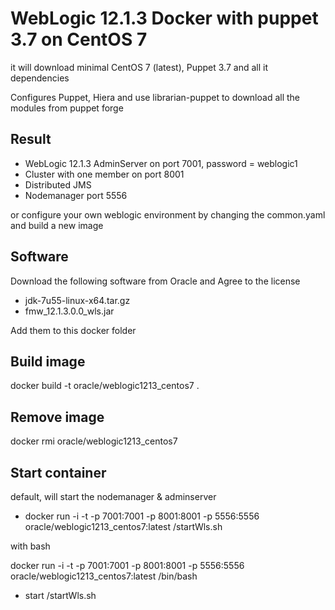 # WebLogic 12.1.3 Docker with puppet 3.7 on CentOS 7

it will download minimal CentOS 7 (latest), Puppet 3.7 and all it dependencies

Configures Puppet, Hiera and use librarian-puppet to download all the modules from puppet forge

## Result
- WebLogic 12.1.3 AdminServer on port 7001, password = weblogic1
- Cluster with one member on port 8001
- Distributed JMS
- Nodemanager port 5556

or configure your own weblogic environment by changing the common.yaml and build a new image

## Software
Download the following software from Oracle and Agree to the license
- jdk-7u55-linux-x64.tar.gz
- fmw_12.1.3.0.0_wls.jar

Add them to this docker folder

## Build image
docker build -t oracle/weblogic1213_centos7 .

## Remove image
docker rmi oracle/weblogic1213_centos7

## Start container

default, will start the nodemanager & adminserver
- docker run -i -t -p 7001:7001 -p 8001:8001 -p 5556:5556 oracle/weblogic1213_centos7:latest /startWls.sh

with bash

docker run -i -t -p 7001:7001 -p 8001:8001 -p 5556:5556 oracle/weblogic1213_centos7:latest /bin/bash
- start /startWls.sh

